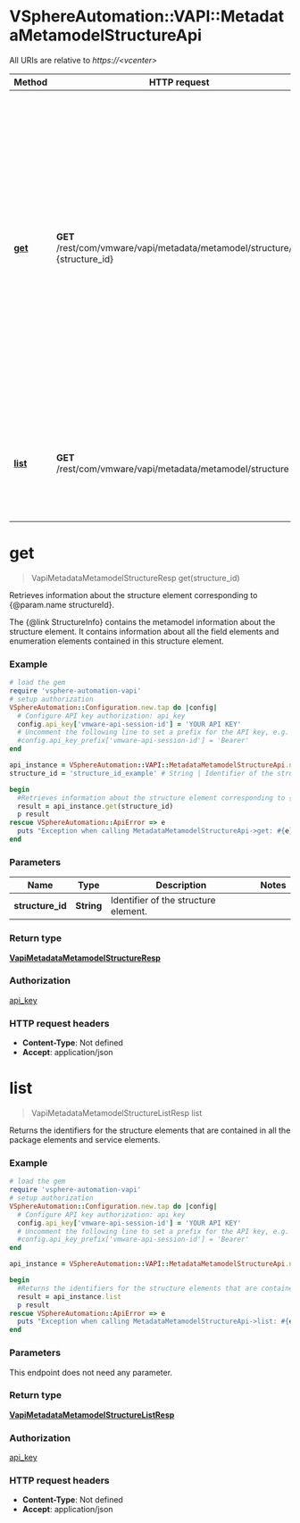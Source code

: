 # VSphereAutomation::VAPI::MetadataMetamodelStructureApi

All URIs are relative to *https://&lt;vcenter&gt;*

Method | HTTP request | Description
------------- | ------------- | -------------
[**get**](MetadataMetamodelStructureApi.md#get) | **GET** /rest/com/vmware/vapi/metadata/metamodel/structure/id:{structure_id} | Retrieves information about the structure element corresponding to {@param.name structureId}. &lt;p&gt; The {@link StructureInfo} contains the metamodel information about the structure element. It contains information about all the field elements and enumeration elements contained in this structure element.
[**list**](MetadataMetamodelStructureApi.md#list) | **GET** /rest/com/vmware/vapi/metadata/metamodel/structure | Returns the identifiers for the structure elements that are contained in all the package elements and service elements.


# **get**
> VapiMetadataMetamodelStructureResp get(structure_id)

Retrieves information about the structure element corresponding to {@param.name structureId}. <p> The {@link StructureInfo} contains the metamodel information about the structure element. It contains information about all the field elements and enumeration elements contained in this structure element.

### Example
```ruby
# load the gem
require 'vsphere-automation-vapi'
# setup authorization
VSphereAutomation::Configuration.new.tap do |config|
  # Configure API key authorization: api_key
  config.api_key['vmware-api-session-id'] = 'YOUR API KEY'
  # Uncomment the following line to set a prefix for the API key, e.g. 'Bearer' (defaults to nil)
  #config.api_key_prefix['vmware-api-session-id'] = 'Bearer'
end

api_instance = VSphereAutomation::VAPI::MetadataMetamodelStructureApi.new
structure_id = 'structure_id_example' # String | Identifier of the structure element.

begin
  #Retrieves information about the structure element corresponding to {@param.name structureId}. <p> The {@link StructureInfo} contains the metamodel information about the structure element. It contains information about all the field elements and enumeration elements contained in this structure element.
  result = api_instance.get(structure_id)
  p result
rescue VSphereAutomation::ApiError => e
  puts "Exception when calling MetadataMetamodelStructureApi->get: #{e}"
end
```

### Parameters

Name | Type | Description  | Notes
------------- | ------------- | ------------- | -------------
 **structure_id** | **String**| Identifier of the structure element. | 

### Return type

[**VapiMetadataMetamodelStructureResp**](VapiMetadataMetamodelStructureResp.md)

### Authorization

[api_key](../README.md#api_key)

### HTTP request headers

 - **Content-Type**: Not defined
 - **Accept**: application/json



# **list**
> VapiMetadataMetamodelStructureListResp list

Returns the identifiers for the structure elements that are contained in all the package elements and service elements.

### Example
```ruby
# load the gem
require 'vsphere-automation-vapi'
# setup authorization
VSphereAutomation::Configuration.new.tap do |config|
  # Configure API key authorization: api_key
  config.api_key['vmware-api-session-id'] = 'YOUR API KEY'
  # Uncomment the following line to set a prefix for the API key, e.g. 'Bearer' (defaults to nil)
  #config.api_key_prefix['vmware-api-session-id'] = 'Bearer'
end

api_instance = VSphereAutomation::VAPI::MetadataMetamodelStructureApi.new

begin
  #Returns the identifiers for the structure elements that are contained in all the package elements and service elements.
  result = api_instance.list
  p result
rescue VSphereAutomation::ApiError => e
  puts "Exception when calling MetadataMetamodelStructureApi->list: #{e}"
end
```

### Parameters
This endpoint does not need any parameter.

### Return type

[**VapiMetadataMetamodelStructureListResp**](VapiMetadataMetamodelStructureListResp.md)

### Authorization

[api_key](../README.md#api_key)

### HTTP request headers

 - **Content-Type**: Not defined
 - **Accept**: application/json



